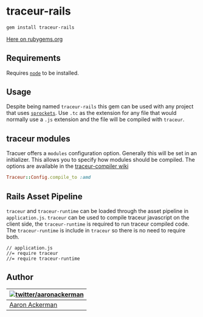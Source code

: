 # traceur-rails

```bash
gem install traceur-rails
```

[Here on rubygems.org](https://rubygems.org/gems/traceur-rails)

## Requirements

Requires [`node`](http://nodejs.org) to be installed.

## Usage

Despite being named `traceur-rails` this gem can be used with any project that uses [`sprockets`](https://github.com/sstephenson/sprockets). Use `.tc` as the extension for any file that would normally use a `.js` extension and the file will be compiled with `traceur`.

## traceur modules

Tracuer offers a `modules` configuration option. Generally this will be set in an initializer. This allows you to specify how modules should be compiled. The options are available in the [traceur-compiler wiki](https://github.com/google/traceur-compiler/wiki/Options-for-Compiling)

```ruby
Traceur::Config.compile_to :amd
```

## Rails Asset Pipeline

`traceur` and `traceur-runtime` can be loaded through the asset pipeline in `application.js`. `traceur` can be used to compile traceur javascript on the client side, the `traceur-runtime` is required to run traceur compiled code. The `traceur-runtime` is include in `traceur` so there is no need to require both.

```
// application.js
//= require traceur
//= require traceur-runtime
```

## Author

| [![twitter/_aaronackerman_](http://gravatar.com/avatar/c73ff9c7e654647b2b339d9e08b52143?s=70)](http://twitter.com/_aaronackerman_ "Follow @_aaronackerman_ on Twitter") |
|---|
| [Aaron Ackerman](https://twitter.com/_aaronackerman_) |

